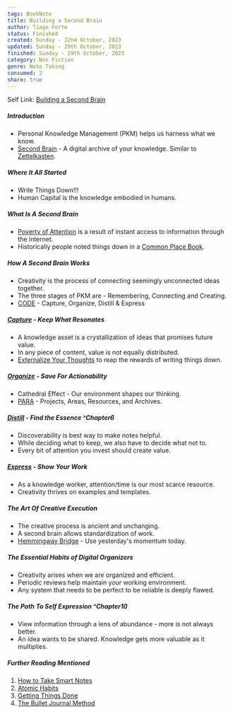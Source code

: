 ```yaml
---
tags: BookNote
title: Building a Second Brain
author: Tiago Forte
status: Finished
created: Sunday - 22nd October, 2023
updated: Sunday - 29th October, 2023
finished: Sunday - 29th October, 2023
category: Non Fiction
genre: Note Taking
consumed: 2
share: true
---
```


Self Link: [Building a Second Brain](Building%20a%20Second%20Brain.md)

##### Introduction

* Personal Knowledge Management (PKM) helps us harness what we know.
* [Second Brain](./Second%20Brain.md) - A digital archive of your knowledge. Similar to [Zettelkasten](./Zettelkasten.md).

##### Where It All Started

* Write Things Down!!!
* Human Capital is the knowledge embodied in humans.

##### What Is A Second Brain

* [Poverty of Attention](./Poverty%20of%20Attention.md) is a result of instant access to information through the internet.
* Historically people noted things down in a [Common Place Book](./Common%20Place%20Book.md).

##### How A Second Brain Works

* Creativity is the process of connecting seemingly unconnected ideas together.
* The three stages of PKM are - Remembering, Connecting and Creating.
* [CODE](./CODE.md) - Capture, Organize, Distill & Express

##### [Capture](./Capture.md) - Keep What Resonates

* A knowledge asset is a crystallization of ideas that promises future value.
* In any piece of content, value is not equally distributed.
* [Externalize Your Thoughts](./Externalize%20Your%20Thoughts.md) to reap the rewards of writing things down.

##### [Organize](./Organize.md) - Save For Actionability

* Cathedral Effect - Our environment shapes our thinking.
* [PARA](./PARA.md) - Projects, Areas, Resources, and Archives.

##### [Distill](./Distill.md) - Find the Essence ^Chapter6

* Discoverability is best way to make notes helpful.
* While deciding what to keep, we also have to decide what not to.
* Every bit of attention you invest should create value.

##### [Express](./Express.md) - Show Your Work

* As a knowledge worker, attention/time is our most scarce resource.
* Creativity thrives on examples and templates.

##### The Art Of Creative Execution

* The creative process is ancient and unchanging.
* A second brain allows standardization of work.
* [Hemmingway Bridge](./Hemmingway%20Bridge.md) - Use yesterday's momentum today.

##### The Essential Habits of Digital Organizers

* Creativity arises when we are organized and efficient.
* Periodic reviews help maintain your working environment.
* Any system that needs to be perfect to be reliable is deeply flawed.

##### The Path To Self Expression ^Chapter10

* View information through a lens of abundance - more is not always better.
* An idea wants to be shared. Knowledge gets more valuable as it multiplies.

##### Further Reading Mentioned

1. [How to Take Smart Notes](./How%20to%20Take%20Smart%20Notes.md)
1. [Atomic Habits](./Atomic%20Habits.md)
1. [Getting Things Done](./Getting%20Things%20Done.md)
1. [The Bullet Journal Method](./The%20Bullet%20Journal%20Method.md)
